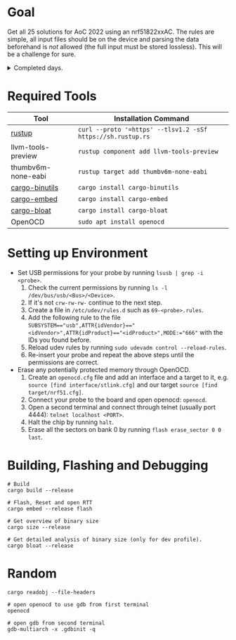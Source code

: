 # Goal

Get all 25 solutions for AoC 2022 using an nrf51822xxAC. The rules are simple, all input files should be on the device
and parsing the data beforehand is *not* allowed (the full input must be stored lossless). This
will be a challenge for sure.

<details><summary>Completed days.</summary>

| day | part 1 (us) | part 2 (us) | day | part 1 (us) | part 2 (us) |
|-----|-------------|-------------|-----|-------------|-------------|
| 1   | 10,345      | 10,629      | 14  |             |             |
| 2   | 12,215      | 12,214      | 15  |             |             |
| 3   | 30,443      | 30,574      | 16  |             |             |
| 4   | 19,132      | 19,161      | 17  |             |             |
| 5   | 27,831      | 33,976      | 18  |             |             |
| 6   | 5,816       | 11,392      | 19  |             |             |
| 7   | 16,155      | 16,255      | 20  |             |             |
| 8   | 174,629     | 166,544     | 21  |             |             |
| 9   | 206,356     | 513,470     | 22  |             |             |
| 10  | 844         | 1,820       | 23  |             |             |
| 11  |             |             | 24  |             |             |
| 12  | 200,008     |             | 25  |             |             |
| 13  |             |             |     |             |             |

</details>

# Required Tools

| Tool                                                              | Installation Command                                        |
|-------------------------------------------------------------------|-------------------------------------------------------------|
| [rustup](https://www.rust-lang.org/tools/install)                 | `curl --proto '=https' --tlsv1.2 -sSf https://sh.rustup.rs` |
| llvm-tools-preview                                                | `rustup component add llvm-tools-preview`                   |
| thumbv6m-none-eabi                                                | `rustup target add thumbv6m-none-eabi`                      |
| [cargo-binutils](https://github.com/rust-embedded/cargo-binutils) | `cargo install cargo-binutils`                              |
| [cargo-embed](https://github.com/probe-rs/cargo-embed)            | `cargo install cargo-embed`                                 |
| [cargo-bloat](https://github.com/RazrFalcon/cargo-bloat)          | `cargo install cargo-bloat`                                 |
| OpenOCD                                                           | `sudo apt install openocd`                                  |

# Setting up Environment

* Set USB permissions for your probe by running ``lsusb | grep -i <probe>``.
    1. Check the current permissions by running `ls -l /dev/bus/usb/<Bus>/<Device>`.
    2. If it's not ``crw-rw-rw-`` continue to the next step.
    3. Create a file in ``/etc/udev/rules.d`` such as ``69-<probe>.rules``.
    4. Add the following rule to the
       file ``SUBSYSTEM=="usb",ATTR{idVendor}=="<idVendor>",ATTR{idProduct}=="<idProduct>",MODE:="666"`` with the IDs
       you found before.
    5. Reload udev rules by running ``sudo udevadm control --reload-rules``.
    6. Re-insert your probe and repeat the above steps until the permissions are correct.
* Erase any potentially protected memory through OpenOCD.
    1. Create an ``openocd.cfg`` file and add an interface and a target to it,
       e.g. ``source [find interface/stlink.cfg]`` and our target ``source [find target/nrf51.cfg]``.
    2. Connect your probe to the board and open openocd: ``openocd``.
    3. Open a second terminal and connect through telnet (usually port 4444): ``telnet localhost <PORT>``.
    4. Halt the chip by running ``halt``.
    5. Erase all the sectors on bank 0 by running ``flash erase_sector 0 0 last``.

# Building, Flashing and Debugging

```
# Build
cargo build --release

# Flash, Reset and open RTT
cargo embed --release flash

# Get overview of binary size
cargo size --release

# Get detailed analysis of binary size (only for dev profile).
cargo bloat --release
```

# Random

```
cargo readobj --file-headers

# open openocd to use gdb from first terminal
openocd

# open gdb from second terminal
gdb-multiarch -x .gdbinit -q
```
